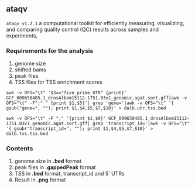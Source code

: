 ## ataqv
`ataqv v1.2.1` a computational toolkit for efficiently measuring, visualizing, and comparing quality control (QC) results across samples and experiments, 

### Requirements for the analysis

1. genome size
2. shifted bams
3. peak files
4. TSS files for TSS enrichment scores

```
awk -v OFS="\t" '$3=="five_prime_UTR" {print}' GCF_009650485.1_drosAlbom15112-1751.03v1_genomic.agat.sort.gff|awk -v OFS="\t" -F";" ' {print $1,$5}'| grep 'gene='|awk -v OFS="\t" '{ gsub("gene=", ""); print $1,$4,$5,$7,$10}' > dalb.utr.tss.bed
```
```
awk -v OFS="\t" -F ";" '{print $1,$9}' GCF_009650485.1_drosAlbom15112-1751.03v1_genomic.agat.sort.gff| grep 'transcript_id='|awk -v OFS="\t" '{ gsub("transcript_id=", ""); print $1,$4,$5,$7,$10}' > dalb.txs.tss.bed 
```
### Contents
1. genome size in **.bed** format
2. peak files in **.gappedPeak** format
3. TSS in **.bed** format, transcript_id and 5' UTRs
4. Result in **.png** format
